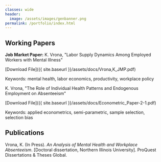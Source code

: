 ```yaml
---
classes: wide
header:
  image: /assets/images/genbanner.png
permalink: /portfolio/index.html
---
```



  
<h2 id="working-papers">Working Papers</h2> 
  
**Job Market Paper:**  K. Vrona, "Labor Supply Dynamics Among Employed Workers with Mental Illness"

[Download File]({{ site.baseurl }}/assets/docs/Vrona,K_JMP.pdf)

Keywords: mental health, labor economics, productivity, workplace policy




K. Vrona, "The Role of Individual Health Patterns and Endogenous Employment on Absenteeism"

[Download File]({{ site.baseurl }}/assets/docs/Econometric_Paper-2-1.pdf)

Keywords: applied econometrics, semi-parametric, sample selection, selection bias



<h2 id="publications">Publications</h2>

Vrona, K. (In Press). *An Analysis of Mental Health and Workplace Absenteeism*. [Doctoral dissertation, Northern Illinois University]. ProQuest Dissertations & Theses Global.
